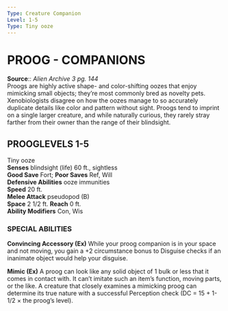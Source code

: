 ```yaml
---
Type: Creature Companion
Level: 1-5
Type: Tiny ooze  
---
```

# PROOG - COMPANIONS

**Source**:: _Alien Archive 3 pg. 144_  
Proogs are highly active shape- and color-shifting oozes that enjoy mimicking small objects; they’re most commonly bred as novelty pets. Xenobiologists disagree on how the oozes manage to so accurately duplicate details like color and pattern without sight. Proogs tend to imprint on a single larger creature, and while naturally curious, they rarely stray farther from their owner than the range of their blindsight.

## PROOGLEVELS 1-5

Tiny ooze  
**Senses** blindsight (life) 60 ft., sightless  
**Good Save** Fort; **Poor Saves** Ref, Will  
**Defensive Abilities** ooze immunities  
**Speed** 20 ft.  
**Melee Attack** pseudopod (B)  
**Space** 2 1/2 ft. **Reach** 0 ft.  
**Ability Modifiers** Con, Wis  

### SPECIAL ABILITIES

**Convincing Accessory (Ex)** While your proog companion is in your space and not moving, you gain a +2 circumstance bonus to Disguise checks if an inanimate object would help your disguise.

**Mimic (Ex)** A proog can look like any solid object of 1 bulk or less that it comes in contact with. It can’t imitate such an item’s function, moving parts, or the like. A creature that closely examines a mimicking proog can determine its true nature with a successful Perception check (DC = 15 + 1-1/2 × the proog’s level).
